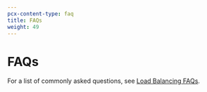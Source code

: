 ```yaml
---
pcx-content-type: faq
title: FAQs
weight: 49
---
```


# FAQs

For a list of commonly asked questions, see [Load Balancing FAQs](https://support.cloudflare.com/hc/articles/4407016052493).
